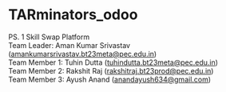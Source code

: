 # TARminators_odoo  
PS. 1 Skill Swap Platform  
Team Leader: Aman Kumar Srivastav (amankumarsrivastav.bt23meta@pec.edu.in)   
Team Member 1: Tuhin Dutta (tuhindutta.bt23meta@pec.edu.in)  
Team Member 2: Rakshit Raj (rakshitraj.bt23prod@pec.edu.in)  
Team Member 3: Ayush Anand (anandayush634@gmail.com)  
